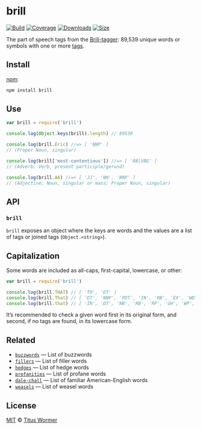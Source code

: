 # brill

[![Build][build-badge]][build]
[![Coverage][coverage-badge]][coverage]
[![Downloads][downloads-badge]][downloads]
[![Size][size-badge]][size]

The part of speech tags from the [Brill-tagger][wiki]: 89,539 unique words or
symbols with one or more [tags][descriptions].

## Install

[npm][]:

```sh
npm install brill
```

## Use

```js
var brill = require('brill')

console.log(Object.keys(brill).length) // 89539

console.log(brill.Eric) //=> [ 'NNP' ]
// (Proper Noun, singular)

console.log(brill['most-contentious']) //=> [ 'RB|VBG' ]
// (Adverb; Verb, present participle/gerund)

console.log(brill.AA) //=> [ 'JJ', 'NN', 'NNP' ]
// (Adjective; Noun, singular or mass; Proper Noun, singular)
```

## API

### `brill`

`brill` exposes an object where the keys are words and the values are a list of
tags or joined tags (`Object.<string>`).

## Capitalization

Some words are included as all-caps, first-capital, lowercase, or other:

```js
var brill = require('brill')

console.log(brill.THAT) // [ 'TO', 'DT' ]
console.log(brill.That) // [ 'DT', 'NNP', 'PDT', 'IN', 'RB', 'EX', 'WDT' ]
console.log(brill.that) // [ 'IN', 'DT', 'NN', 'RB', 'RP', 'UH', 'WP', 'VBP', 'WDT' ]
```

It’s recommended to check a given word first in its original form, and second,
if no tags are found, in its lowercase form.

## Related

*   [`buzzwords`](https://github.com/words/buzzwords)
    — List of buzzwords
*   [`fillers`](https://github.com/words/fillers)
    — List of filler words
*   [`hedges`](https://github.com/words/hedges)
    — List of hedge words
*   [`profanities`](https://github.com/words/profanities)
    — List of profane words
*   [`dale-chall`](https://github.com/words/dale-chall)
    — List of familiar American-English words
*   [`weasels`](https://github.com/words/weasels)
    — List of weasel words

## License

[MIT][license] © [Titus Wormer][author]

<!-- Definitions -->

[build-badge]: https://img.shields.io/travis/words/brill.svg

[build]: https://travis-ci.org/words/brill

[coverage-badge]: https://img.shields.io/codecov/c/github/words/brill.svg

[coverage]: https://codecov.io/github/words/brill

[downloads-badge]: https://img.shields.io/npm/dm/brill.svg

[downloads]: https://www.npmjs.com/package/brill

[size-badge]: https://img.shields.io/bundlephobia/minzip/brill.svg

[size]: https://bundlephobia.com/result?p=brill

[npm]: https://docs.npmjs.com/cli/install

[license]: license

[author]: https://wooorm.com

[wiki]: https://en.wikipedia.org/wiki/Brill_tagger

[descriptions]: lib/descriptions.json
